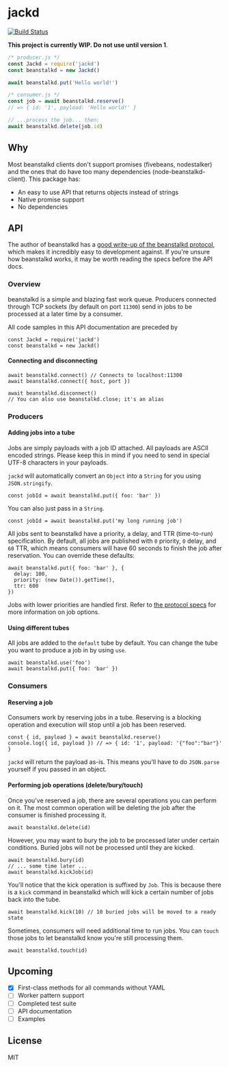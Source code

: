 # jackd

[![Build Status](https://img.shields.io/circleci/project/github/divmgl/jackd/master.svg)](https://circleci.com/gh/divmgl/jackd/tree/master)

**This project is currently WIP. Do not use until version 1**.

```js
/* producer.js */
const Jackd = require('jackd')
const beanstalkd = new Jackd()

await beanstalkd.put('Hello world!')

/* consumer.js */
const job = await beanstalkd.reserve()
// => { id: '1', payload: 'Hello world!' }

// ...process the job... then:
await beanstalkd.delete(job.id)
```

## Why

Most beanstalkd clients don't support promises (fivebeans, nodestalker) and the ones that do have too many dependencies (node-beanstalkd-client). This package has:

- An easy to use API that returns objects instead of strings
- Native promise support
- No dependencies

## API

The author of beanstalkd has a [good write-up of the beanstalkd protocol](https://github.com/beanstalkd/beanstalkd/blob/master/doc/protocol.txt), which makes it incredibly easy to development against. If you're unsure how beanstalkd works, it may be worth reading the specs before the API docs.

### Overview

beanstalkd is a simple and blazing fast work queue. Producers connected through TCP sockets (by default on port `11300`) send in jobs to be processed at a later time by a consumer.

All code samples in this API documentation are preceded by

```
const Jackd = require('jackd')
const beanstalkd = new Jackd()
```

#### Connecting and disconnecting

```
await beanstalkd.connect() // Connects to localhost:11300
await beanstalkd.connect({ host, port })

await beanstalkd.disconnect()
// You can also use beanstalkd.close; it's an alias
```

### Producers

#### Adding jobs into a tube

Jobs are simply payloads with a job ID attached. All payloads are ASCII encoded strings. Please keep this in mind if you need to send in special UTF-8 characters in your payloads.

`jackd` will automatically convert an `Object` into a `String` for you using `JSON.stringify`.

```
const jobId = await beanstalkd.put({ foo: 'bar' })
```

You can also just pass in a `String`.

```
const jobId = await beanstalkd.put('my long running job')
```

All jobs sent to beanstalkd have a priority, a delay, and TTR (time-to-run) specification. By default, all jobs are published with `0` priority, `0` delay, and `60` TTR, which means consumers will have 60 seconds to finish the job after reservation. You can override these defaults:

```
await beanstalkd.put({ foo: 'bar' }, {
  delay: 100,
  priority: (new Date()).getTime(),
  ttr: 600
})
```

Jobs with lower priorities are handled first. Refer to [the protocol specs](https://github.com/beanstalkd/beanstalkd/blob/master/doc/protocol.txt#L126) for more information on job options.

#### Using different tubes

All jobs are added to the `default` tube by default. You can change the tube you want to produce a job in by using `use`.

```
await beanstalkd.use('foo')
await beanstalkd.put({ foo: 'bar' })
```

### Consumers

#### Reserving a job

Consumers work by reserving jobs in a tube. Reserving is a blocking operation and execution will stop until a job has been reserved.

```
const { id, payload } = await beanstalkd.reserve()
console.log({ id, payload }) // => { id: '1', payload: '{"foo":"bar"}' }
```

`jackd` will return the payload as-is. This means you'll have to do `JSON.parse` yourself if you passed in an object.

#### Performing job operations (delete/bury/touch)

Once you've reserved a job, there are several operations you can perform on it. The most common operation will be deleting the job after the consumer is finished processing it.

```
await beanstalkd.delete(id)
```

However, you may want to bury the job to be processed later under certain conditions. Buried jobs will not be processed until they are kicked.

```
await beanstalkd.bury(id)
// ... some time later ...
await beanstalkd.kickJob(id)
```

You'll notice that the kick operation is suffixed by `Job`. This is because there is a `kick` command in beanstalkd which will kick a certain number of jobs back into the tube.

```
await beanstalkd.kick(10) // 10 buried jobs will be moved to a ready state
```

Sometimes, consumers will need additional time to run jobs. You can `touch` those jobs to let beanstalkd know you're still processing them.

```
await beanstalkd.touch(id)
```

## Upcoming

- [x] First-class methods for all commands without YAML
- [ ] Worker pattern support
- [ ] Completed test suite
- [ ] API documentation
- [ ] Examples

## License

MIT
